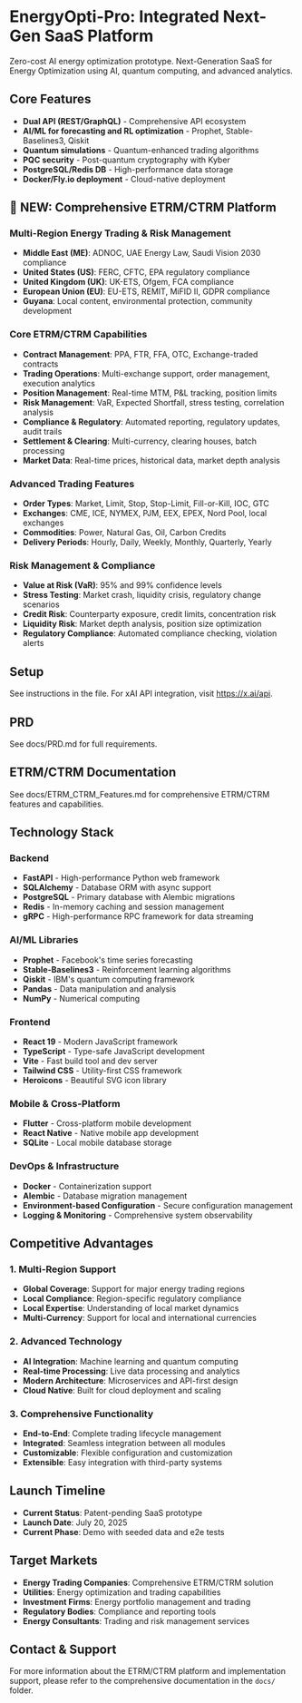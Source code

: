 # EnergyOpti-Pro: Integrated Next-Gen SaaS Platform

Zero-cost AI energy optimization prototype. Next-Generation SaaS for Energy Optimization using AI, quantum computing, and advanced analytics.

## Core Features
- **Dual API (REST/GraphQL)** - Comprehensive API ecosystem
- **AI/ML for forecasting and RL optimization** - Prophet, Stable-Baselines3, Qiskit
- **Quantum simulations** - Quantum-enhanced trading algorithms
- **PQC security** - Post-quantum cryptography with Kyber
- **PostgreSQL/Redis DB** - High-performance data storage
- **Docker/Fly.io deployment** - Cloud-native deployment

## 🚀 **NEW: Comprehensive ETRM/CTRM Platform**

### **Multi-Region Energy Trading & Risk Management**
- **Middle East (ME)**: ADNOC, UAE Energy Law, Saudi Vision 2030 compliance
- **United States (US)**: FERC, CFTC, EPA regulatory compliance
- **United Kingdom (UK)**: UK-ETS, Ofgem, FCA compliance
- **European Union (EU)**: EU-ETS, REMIT, MiFID II, GDPR compliance
- **Guyana**: Local content, environmental protection, community development

### **Core ETRM/CTRM Capabilities**
- **Contract Management**: PPA, FTR, FFA, OTC, Exchange-traded contracts
- **Trading Operations**: Multi-exchange support, order management, execution analytics
- **Position Management**: Real-time MTM, P&L tracking, position limits
- **Risk Management**: VaR, Expected Shortfall, stress testing, correlation analysis
- **Compliance & Regulatory**: Automated reporting, regulatory updates, audit trails
- **Settlement & Clearing**: Multi-currency, clearing houses, batch processing
- **Market Data**: Real-time prices, historical data, market depth analysis

### **Advanced Trading Features**
- **Order Types**: Market, Limit, Stop, Stop-Limit, Fill-or-Kill, IOC, GTC
- **Exchanges**: CME, ICE, NYMEX, PJM, EEX, EPEX, Nord Pool, local exchanges
- **Commodities**: Power, Natural Gas, Oil, Carbon Credits
- **Delivery Periods**: Hourly, Daily, Weekly, Monthly, Quarterly, Yearly

### **Risk Management & Compliance**
- **Value at Risk (VaR)**: 95% and 99% confidence levels
- **Stress Testing**: Market crash, liquidity crisis, regulatory change scenarios
- **Credit Risk**: Counterparty exposure, credit limits, concentration risk
- **Liquidity Risk**: Market depth analysis, position size optimization
- **Regulatory Compliance**: Automated compliance checking, violation alerts

## Setup
See instructions in the file. For xAI API integration, visit https://x.ai/api.

## PRD
See docs/PRD.md for full requirements.

## ETRM/CTRM Documentation
See docs/ETRM_CTRM_Features.md for comprehensive ETRM/CTRM features and capabilities.

## Technology Stack

### **Backend**
- **FastAPI** - High-performance Python web framework
- **SQLAlchemy** - Database ORM with async support
- **PostgreSQL** - Primary database with Alembic migrations
- **Redis** - In-memory caching and session management
- **gRPC** - High-performance RPC framework for data streaming

### **AI/ML Libraries**
- **Prophet** - Facebook's time series forecasting
- **Stable-Baselines3** - Reinforcement learning algorithms
- **Qiskit** - IBM's quantum computing framework
- **Pandas** - Data manipulation and analysis
- **NumPy** - Numerical computing

### **Frontend**
- **React 19** - Modern JavaScript framework
- **TypeScript** - Type-safe JavaScript development
- **Vite** - Fast build tool and dev server
- **Tailwind CSS** - Utility-first CSS framework
- **Heroicons** - Beautiful SVG icon library

### **Mobile & Cross-Platform**
- **Flutter** - Cross-platform mobile development
- **React Native** - Native mobile app development
- **SQLite** - Local mobile database storage

### **DevOps & Infrastructure**
- **Docker** - Containerization support
- **Alembic** - Database migration management
- **Environment-based Configuration** - Secure configuration management
- **Logging & Monitoring** - Comprehensive system observability

## Competitive Advantages

### **1. Multi-Region Support**
- **Global Coverage**: Support for major energy trading regions
- **Local Compliance**: Region-specific regulatory compliance
- **Local Expertise**: Understanding of local market dynamics
- **Multi-Currency**: Support for local and international currencies

### **2. Advanced Technology**
- **AI Integration**: Machine learning and quantum computing
- **Real-time Processing**: Live data processing and analytics
- **Modern Architecture**: Microservices and API-first design
- **Cloud Native**: Built for cloud deployment and scaling

### **3. Comprehensive Functionality**
- **End-to-End**: Complete trading lifecycle management
- **Integrated**: Seamless integration between all modules
- **Customizable**: Flexible configuration and customization
- **Extensible**: Easy integration with third-party systems

## Launch Timeline
- **Current Status**: Patent-pending SaaS prototype
- **Launch Date**: July 20, 2025
- **Current Phase**: Demo with seeded data and e2e tests

## Target Markets
- **Energy Trading Companies**: Comprehensive ETRM/CTRM solution
- **Utilities**: Energy optimization and trading capabilities
- **Investment Firms**: Energy portfolio management and trading
- **Regulatory Bodies**: Compliance and reporting tools
- **Energy Consultants**: Trading and risk management services

## Contact & Support
For more information about the ETRM/CTRM platform and implementation support, please refer to the comprehensive documentation in the `docs/` folder.